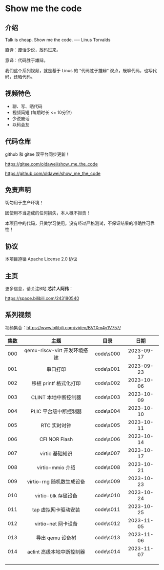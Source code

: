 # Show me the code

## 介绍

Talk is cheap. Show me the code. --- Linus Torvalds

直译：废话少说，放码过来。

意译：代码胜于雄辩。

我们这个系列视频，就是基于 Linus 的 ”代码胜于雄辩“ 观点，既聊代码，也写代码，还晒代码。



## 视频特色

- 聊、写、晒代码
- 视频简短  (每期时长 <= 10分钟)
- 少说废话 
- 以码会友



## 代码仓库

github 和 gitee 双平台同步更新！

https://gitee.com/oldawei/show_me_the_code

https://github.com/oldawei/show_me_the_code



## 免责声明

切勿用于生产环境！

因使用不当造成的任何损失，本人概不担责！

本项目中的代码，只做学习使用，没有经过严格测试，不保证结果的准确性可靠性！



## 协议

本项目遵循 Apache License 2.0 协议



## 主页

更多信息，请关注B站 **芯片人阿伟**：

https://space.bilibili.com/243180540



## 系列视频

视频集合：https://www.bilibili.com/video/BV1Xm4y1V757/

| 集数 |             主题             |   目录    |    日期    |
| :--: | :--------------------------: | :-------: | :--------: |
| 000  | qemu-riscv-virt 开发环境搭建 | code\s000 | 2023-09-17 |
| 001  |           串口打印           | code\s001 | 2023-09-23 |
| 002  |    移植 printf 格式化打印    | code\s002 | 2023-10-06 |
| 003  |     CLINT 本地中断控制器     | code\s003 | 2023-10-09 |
| 004  |    PLIC 平台级中断控制器     | code\s004 | 2023-10-10 |
| 005  |         RTC 实时时钟         | code\s005 | 2023-10-11 |
| 006  |        CFI NOR Flash         | code\s006 | 2023-10-14 |
| 007  |       virtio 基础知识        | code\s007 | 2023-10-17 |
| 008  |       virtio-mmio 介绍       | code\s008 | 2023-10-21 |
| 009  |  virtio-rng 随机数生成设备   | code\s009 | 2023-10-23 |
| 010  |     virtio-blk 存储设备      | code\s010 | 2023-10-24 |
| 011  |     tap 虚拟网卡驱动安装     | code\s011 | 2023-10-25 |
| 012  |     virtio-net 网卡设备      | code\s012 | 2023-11-05 |
| 013  |       导出 qemu 设备树       | code\s013 | 2023-11-06 |
| 014  |  aclint 高级本地中断控制器   | code\s014 | 2023-11-07 |
|      |                              |           |            |
|      |                              |           |            |
|      |                              |           |            |



